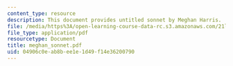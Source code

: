 ```yaml
---
content_type: resource
description: This document provides untitled sonnet by Meghan Harris.
file: /media/https%3A/open-learning-course-data-rc.s3.amazonaws.com/21l-704-studies-in-poetry-from-the-sonneteers-to-the-metaphysicals-spring-2006/04906c0eab8bee1e1d49f14e36200790_meghan_sonnet.pdf
file_type: application/pdf
resourcetype: Document
title: meghan_sonnet.pdf
uid: 04906c0e-ab8b-ee1e-1d49-f14e36200790
---
```


